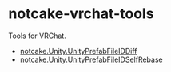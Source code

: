 # notcake-vrchat-tools
Tools for VRChat.

 * [notcake.Unity.UnityPrefabFileIDDiff](./notcake.Unity.UnityPrefabFileIDDiff/README.md)
 * [notcake.Unity.UnityPrefabFileIDSelfRebase](./notcake.Unity.UnityPrefabFileIDSelfRebase/README.md)
